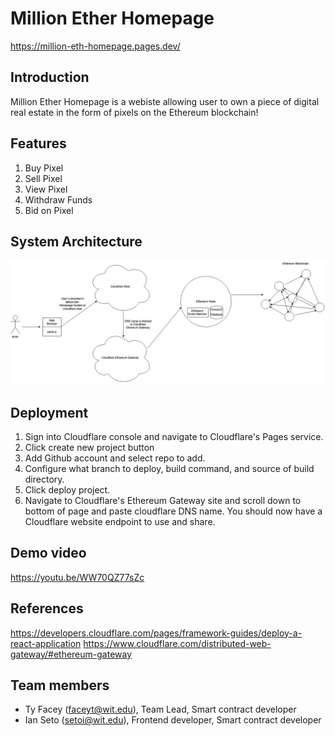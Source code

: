 # Million Ether Homepage

https://million-eth-homepage.pages.dev/

## Introduction
Million Ether Homepage is a webiste allowing user to own a piece of digital real estate in the form of pixels on the Ethereum blockchain!
## Features
1. Buy Pixel
2. Sell Pixel
3. View Pixel
4. Withdraw Funds
5. Bid on Pixel
## System Architecture
![image info](https://github.com/faceyacc/million_eth_homepage/blob/main/MEHPDiagram.jpg)

## Deployment
1. Sign into Cloudflare console and navigate to Cloudflare's Pages service.
2. Click create new project button
3. Add Github account and select repo to add. 
4. Configure what branch to deploy, build command, and source of build directory.
5. Click deploy project. 
6. Navigate to Cloudflare's Ethereum Gateway site and scroll down to bottom of page and paste cloudflare DNS name. You should now have a Cloudflare website endpoint to use and share.

## Demo video

https://youtu.be/WW70QZ77sZc

## References

https://developers.cloudflare.com/pages/framework-guides/deploy-a-react-application
https://www.cloudflare.com/distributed-web-gateway/#ethereum-gateway

## Team members

* Ty Facey (faceyt@wit.edu), Team Lead, Smart contract developer
* Ian Seto (setoi@wit.edu), Frontend developer, Smart contract developer


